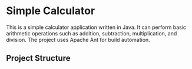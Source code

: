 # Simple Calculator

This is a simple calculator application written in Java. It can perform basic arithmetic operations such as addition, subtraction, multiplication, and division. The project uses Apache Ant for build automation.

## Project Structure

